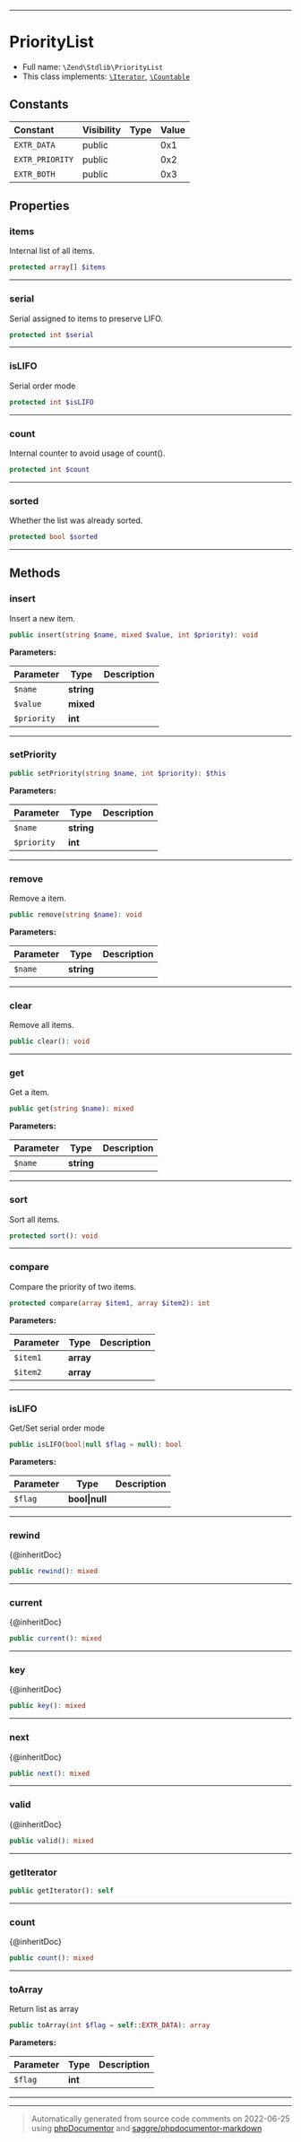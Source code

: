 ***

# PriorityList





* Full name: `\Zend\Stdlib\PriorityList`
* This class implements:
[`\Iterator`](../../Iterator.md), [`\Countable`](../../Countable.md)


## Constants

| Constant | Visibility | Type | Value |
|:---------|:-----------|:-----|:------|
|`EXTR_DATA`|public| |0x1|
|`EXTR_PRIORITY`|public| |0x2|
|`EXTR_BOTH`|public| |0x3|

## Properties


### items

Internal list of all items.

```php
protected array[] $items
```






***

### serial

Serial assigned to items to preserve LIFO.

```php
protected int $serial
```






***

### isLIFO

Serial order mode

```php
protected int $isLIFO
```






***

### count

Internal counter to avoid usage of count().

```php
protected int $count
```






***

### sorted

Whether the list was already sorted.

```php
protected bool $sorted
```






***

## Methods


### insert

Insert a new item.

```php
public insert(string $name, mixed $value, int $priority): void
```








**Parameters:**

| Parameter | Type | Description |
|-----------|------|-------------|
| `$name` | **string** |  |
| `$value` | **mixed** |  |
| `$priority` | **int** |  |




***

### setPriority



```php
public setPriority(string $name, int $priority): $this
```








**Parameters:**

| Parameter | Type | Description |
|-----------|------|-------------|
| `$name` | **string** |  |
| `$priority` | **int** |  |




***

### remove

Remove a item.

```php
public remove(string $name): void
```








**Parameters:**

| Parameter | Type | Description |
|-----------|------|-------------|
| `$name` | **string** |  |




***

### clear

Remove all items.

```php
public clear(): void
```











***

### get

Get a item.

```php
public get(string $name): mixed
```








**Parameters:**

| Parameter | Type | Description |
|-----------|------|-------------|
| `$name` | **string** |  |




***

### sort

Sort all items.

```php
protected sort(): void
```











***

### compare

Compare the priority of two items.

```php
protected compare(array $item1, array $item2): int
```








**Parameters:**

| Parameter | Type | Description |
|-----------|------|-------------|
| `$item1` | **array** |  |
| `$item2` | **array** |  |




***

### isLIFO

Get/Set serial order mode

```php
public isLIFO(bool|null $flag = null): bool
```








**Parameters:**

| Parameter | Type | Description |
|-----------|------|-------------|
| `$flag` | **bool&#124;null** |  |




***

### rewind

{@inheritDoc}

```php
public rewind(): mixed
```











***

### current

{@inheritDoc}

```php
public current(): mixed
```











***

### key

{@inheritDoc}

```php
public key(): mixed
```











***

### next

{@inheritDoc}

```php
public next(): mixed
```











***

### valid

{@inheritDoc}

```php
public valid(): mixed
```











***

### getIterator



```php
public getIterator(): self
```











***

### count

{@inheritDoc}

```php
public count(): mixed
```











***

### toArray

Return list as array

```php
public toArray(int $flag = self::EXTR_DATA): array
```








**Parameters:**

| Parameter | Type | Description |
|-----------|------|-------------|
| `$flag` | **int** |  |




***


***
> Automatically generated from source code comments on 2022-06-25 using [phpDocumentor](http://www.phpdoc.org/) and [saggre/phpdocumentor-markdown](https://github.com/Saggre/phpDocumentor-markdown)
